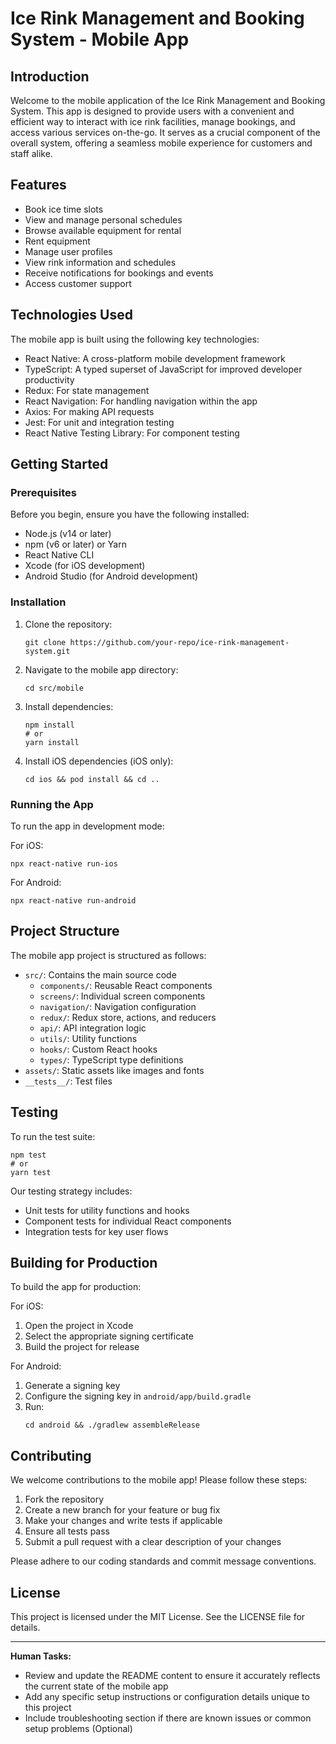 # Ice Rink Management and Booking System - Mobile App

## Introduction

Welcome to the mobile application of the Ice Rink Management and Booking System. This app is designed to provide users with a convenient and efficient way to interact with ice rink facilities, manage bookings, and access various services on-the-go. It serves as a crucial component of the overall system, offering a seamless mobile experience for customers and staff alike.

## Features

- Book ice time slots
- View and manage personal schedules
- Browse available equipment for rental
- Rent equipment
- Manage user profiles
- View rink information and schedules
- Receive notifications for bookings and events
- Access customer support

## Technologies Used

The mobile app is built using the following key technologies:

- React Native: A cross-platform mobile development framework
- TypeScript: A typed superset of JavaScript for improved developer productivity
- Redux: For state management
- React Navigation: For handling navigation within the app
- Axios: For making API requests
- Jest: For unit and integration testing
- React Native Testing Library: For component testing

## Getting Started

### Prerequisites

Before you begin, ensure you have the following installed:

- Node.js (v14 or later)
- npm (v6 or later) or Yarn
- React Native CLI
- Xcode (for iOS development)
- Android Studio (for Android development)

### Installation

1. Clone the repository:
   ```
   git clone https://github.com/your-repo/ice-rink-management-system.git
   ```

2. Navigate to the mobile app directory:
   ```
   cd src/mobile
   ```

3. Install dependencies:
   ```
   npm install
   # or
   yarn install
   ```

4. Install iOS dependencies (iOS only):
   ```
   cd ios && pod install && cd ..
   ```

### Running the App

To run the app in development mode:

For iOS:
```
npx react-native run-ios
```

For Android:
```
npx react-native run-android
```

## Project Structure

The mobile app project is structured as follows:

- `src/`: Contains the main source code
  - `components/`: Reusable React components
  - `screens/`: Individual screen components
  - `navigation/`: Navigation configuration
  - `redux/`: Redux store, actions, and reducers
  - `api/`: API integration logic
  - `utils/`: Utility functions
  - `hooks/`: Custom React hooks
  - `types/`: TypeScript type definitions
- `assets/`: Static assets like images and fonts
- `__tests__/`: Test files

## Testing

To run the test suite:

```
npm test
# or
yarn test
```

Our testing strategy includes:
- Unit tests for utility functions and hooks
- Component tests for individual React components
- Integration tests for key user flows

## Building for Production

To build the app for production:

For iOS:
1. Open the project in Xcode
2. Select the appropriate signing certificate
3. Build the project for release

For Android:
1. Generate a signing key
2. Configure the signing key in `android/app/build.gradle`
3. Run:
   ```
   cd android && ./gradlew assembleRelease
   ```

## Contributing

We welcome contributions to the mobile app! Please follow these steps:

1. Fork the repository
2. Create a new branch for your feature or bug fix
3. Make your changes and write tests if applicable
4. Ensure all tests pass
5. Submit a pull request with a clear description of your changes

Please adhere to our coding standards and commit message conventions.

## License

This project is licensed under the MIT License. See the LICENSE file for details.

---

**Human Tasks:**

- Review and update the README content to ensure it accurately reflects the current state of the mobile app
- Add any specific setup instructions or configuration details unique to this project
- Include troubleshooting section if there are known issues or common setup problems (Optional)